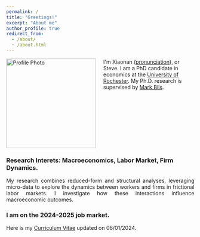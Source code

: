 ```yaml
---
permalink: /
title: "Greetings!"
excerpt: "About me"
author_profile: true
redirect_from: 
  - /about/
  - /about.html
---
```

<img src="/images/profile_1a.jpg" alt="Profile Photo" style="width:240px; float:left; margin-right:20px;">

I'm Xiaonan ([pronunciation](https://translate.google.com/?hl=zh-CN&sl=zh-CN&tl=en&text=潇南&op=translate)), or Steve. 
I am a PhD candidate in economics at the [University of Rochester](http://www.sas.rochester.edu/eco/index.html). My Ph.D. research is supervised by [Mark Bils](https://sites.google.com/view/markbils/research).

<div style="clear:both;"></div>

### Research Interets: Macroeconomics, Labor Market, Firm Dynamics. 
<p style="text-align: justify;">
My research combines reduced-form and structural analyses, leveraging micro-data to explore the dynamics between workers and firms in frictional labor markets. I investigate how these interactions influence macroeconomic outcomes.
</p>

### I am on the 2024-2025 job market.

Here is my [Curriculum Vitae](https://SteveShelnanMa.github.io/CV/cv.pdf) updated on 06/01/2024.

